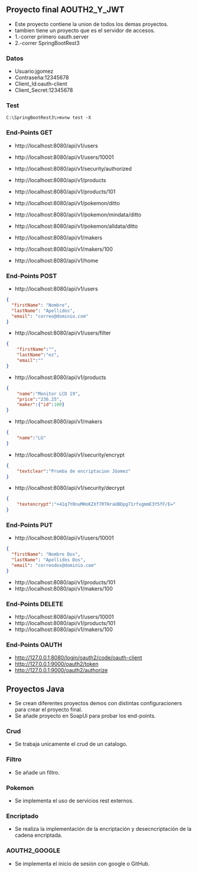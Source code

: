 ## Proyecto final AOUTH2_Y_JWT
- Este proyecto contiene la union de todos los demas proyectos.
- tambien tiene un proyecto que es el servidor de accesos.
- 1.-correr primero oauth.server
- 2.-correr SpringBootRest3

### Datos
- Usuario:jgomez
- Contraseña:12345678
- Client_Id:oauth-client
- Client_Secret:12345678

### Test
```
C:\SpringBootRest3\>mvnw test -X
```

### End-Points GET
- http://localhost:8080/api/v1/users
- http://localhost:8080/api/v1/users/10001


- http://localhost:8080/api/v1/security/authorized


- http://localhost:8080/api/v1/products
- http://localhost:8080/api/v1/products/101


- http://localhost:8080/api/v1/pokemon/ditto
- http://localhost:8080/api/v1/pokemon/mindata/ditto
- http://localhost:8080/api/v1/pokemon/alldata/ditto


- http://localhost:8080/api/v1/makers
- http://localhost:8080/api/v1/makers/100


- http://localhost:8080/api/v1/home



### End-Points POST
- http://localhost:8080/api/v1/users
```json
{
  "firstName": "Nombre",
  "lastName": "Apellidos",
  "email": "correo@dominio.com"	
}
```


- http://localhost:8080/api/v1/users/filter
```json
{
	"firstName":"",
	"lastName":"ez",
	"email":""
}
```
- http://localhost:8080/api/v1/products
```json
{
	"name":"Monitor LCD 19",
	"price":"236.25",
	"maker":{"id":100}
}

```
- http://localhost:8080/api/v1/makers
```json
{
	"name":"LG"
}
```
- http://localhost:8080/api/v1/security/encrypt
```json
{
	"textclear":"Prueba de encriptacion JGomez"
}
```
- http://localhost:8080/api/v1/security/decrypt
```json
{
	"textencrypt":"+41q7Y0nuMHoKZXf7RTHraUBDpg71rfxgmmE3Y5fF/E="
}
```

### End-Points PUT
- http://localhost:8080/api/v1/users/10001
```json
{
  "firstName": "Nombre Dos",
  "lastName": "Apellidos Dos",
  "email": "correodos@dominio.com"	
}
```
- http://localhost:8080/api/v1/products/101
- http://localhost:8080/api/v1/makers/100

### End-Points DELETE
- http://localhost:8080/api/v1/users/10001
- http://localhost:8080/api/v1/products/101
- http://localhost:8080/api/v1/makers/100

### End-Points OAUTH
- http://127.0.0.1:8080/login/oauth2/code/oauth-client
- http://127.0.0.1:9000/oauth2/token
- http://127.0.0.1:9000/oauth2/authorize 



## Proyectos Java
- Se crean diferentes proyectos demos con distintas configuracioners para crear el proyecto final.
- Se añade proyecto en SoapUi para probar los end-points.
### Crud
- Se trabaja unicamente el crud de un catalogo.
### Filtro
- Se añade un filtro.
### Pokemon
- Se implementa el uso de servicios rest externos.
### Encriptado
- Se realiza la implementación de la encriptación y desecncriptación de la cadena encriptada.
### AOUTH2_GOOGLE
- Se implementa el inicio de sesión con google o GitHub.